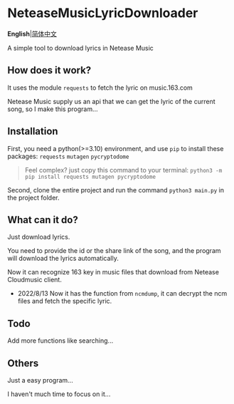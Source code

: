 NeteaseMusicLyricDownloader
===========================
**English**|[简体中文](./README_cn.md)

A simple tool to download lyrics in Netease Music

## How does it work?
It uses the module `requests` to fetch the lyric on music.163.com

Netease Music supply us an api that we can get the lyric of the current song, so I make this program...

## Installation
First, you need a python(>=3.10) environment, and use `pip` to install these packages: `requests` `mutagen` `pycryptodome`
>Feel complex? just copy this command to your terminal: `python3 -m pip install requests mutagen pycryptodome`

Second, clone the entire project and run the command `python3 main.py` in the project folder.

## What can it do?
Just download lyrics.

You need to provide the id or the share link of the song, and the program will download the lyrics automatically.

Now it can recognize 163 key in music files that download from Netease Cloudmusic client.

- 2022/8/13 Now it has the function from `ncmdump`, it can decrypt the ncm files and fetch the specific lyric.

## Todo

Add more functions like searching...

## Others

Just a easy program...

I haven't much time to focus on it...
